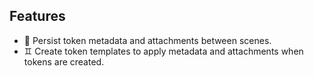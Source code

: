 ## Features

-   💾 Persist token metadata and attachments between scenes.
-   ♊️ Create token templates to apply metadata and attachments when tokens are created.
